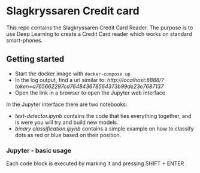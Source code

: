 # Slagkryssaren Credit card #


This repo contains the Slagkryssaren Credit Card Reader.
The purpose is to use Deep Learning to create a Credit Card reader which works on standard smart-phones.

## Getting started

- Start the docker image with `docker-compose up`
- In the log output, find a url similar to: _http://localhost:8888/?token=a765662297cd764843678564373b99de23e7687137_
- Open the link in a browser to open the Jupyter web interface

In the Jupyter interface there are two notebooks:

- _text-detector.ipynb_ contains the code that ties everything together, and is were you will try and build new models.
- _binary classification.ipynb_ contains a simple example on how to classify dots as red or blue based on their position.

### Jupyter - basic usage

Each code block is executed by marking it and pressing SHIFT + ENTER
